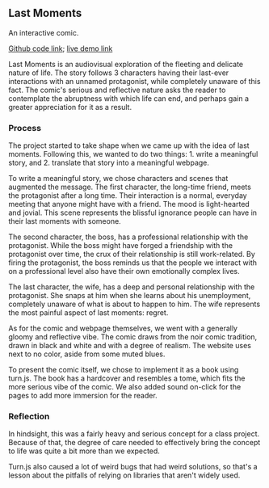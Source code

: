 ## Last Moments

An interactive comic.

[Github code link](https://github.com/ishmalkhalid/FinalMomentsComic); [live demo link](https://ishmalkhalid.github.io/FinalMomentsComic)

Last Moments is an audiovisual exploration of the fleeting and delicate nature of life. The story follows 3 characters having their last-ever interactions with an unnamed protagonist, while completely unaware of this fact. The comic's serious and reflective nature asks the reader to contemplate the abruptness with which life can end, and perhaps gain a greater appreciation for it as a result.

### Process
The project started to take shape when we came up with the idea of last moments. Following this, we wanted to do two things: 1. write a meaningful story, and 2. translate that story into a meaningful webpage.

To write a meaningful story, we chose characters and scenes that augmented the message. The first character, the long-time friend, meets the protagonist after a long time. Their interaction is a normal, everyday meeting that anyone might have with a friend. The mood is light-hearted and jovial. This scene represents the blissful ignorance people can have in their last moments with someone.

The second character, the boss, has a professional relationship with the protagonist. While the boss might have forged a friendship with the protagonist over time, the crux of their relationship is still work-related. By firing the protagonist, the boss reminds us that the people we interact with on a professional level also have their own emotionally complex lives.

The last character, the wife, has a deep and personal relationship with the protagonist. She snaps at him when she learns about his unemployment, completely unaware of what is about to happen to him. The wife represents the most painful aspect of last moments: regret.

As for the comic and webpage themselves, we went with a generally gloomy and reflective vibe. The comic draws from the noir comic tradition, drawn in black and white and with a degree of realism. The website uses next to no color, aside from some muted blues. 

To present the comic itself, we chose to implement it as a book using turn.js. The book has a hardcover and resembles a tome, which fits the more serious vibe of the comic. We also added sound on-click for the pages to add more immersion for the reader.

### Reflection
In hindsight, this was a fairly heavy and serious concept for a class project. Because of that, the degree of care needed to effectively bring the concept to life was quite a bit more than we expected. 

Turn.js also caused a lot of weird bugs that had weird solutions, so that's a lesson about the pitfalls of relying on libraries that aren't widely used.
